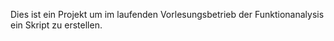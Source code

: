 Dies ist ein Projekt um im laufenden Vorlesungsbetrieb der Funktionanalysis ein Skript zu erstellen.
